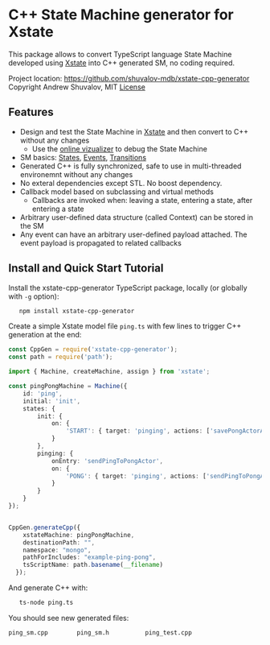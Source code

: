 # C++ State Machine generator for Xstate

This package allows to convert TypeScript language State Machine developed
using [Xstate](https://github.com/davidkpiano/xstate) into C++ generated SM, no coding required.

Project location: https://github.com/shuvalov-mdb/xstate-cpp-generator
Copyright Andrew Shuvalov, MIT [License](https://github.com/shuvalov-mdb/xstate-cpp-generator/blob/master/LICENSE)

## Features

* Design and test the State Machine in [Xstate](https://github.com/davidkpiano/xstate) and then convert to C++ without any changes
  * Use the [online vizualizer](https://xstate.js.org/viz/) to debug the State Machine
* SM basics: [States](https://xstate.js.org/docs/guides/states.html), [Events](https://xstate.js.org/docs/guides/events.html), [Transitions](https://xstate.js.org/docs/guides/transitions.html)
* Generated C++ is fully synchronized, safe to use in multi-threaded environemnt without any changes
* No exteral dependencies except STL. No boost dependency.
* Callback model based on subclassing and virtual methods
  * Callbacks are invoked when: leaving a state, entering a state, after entering a state
* Arbitrary user-defined data structure (called Context) can be stored in the SM
* Any event can have an arbitrary user-defined payload attached. The event payload is propagated to related callbacks

## Install and Quick Start Tutorial

Install the xstate-cpp-generator TypeScript package, locally (or globally with `-g` option):

```bash
   npm install xstate-cpp-generator
```
Create a simple Xstate model file `ping.ts` with few lines to trigger C++ generation at the end:

```TypeScript
const CppGen = require('xstate-cpp-generator');
const path = require('path');

import { Machine, createMachine, assign } from 'xstate';

const pingPongMachine = Machine({
    id: 'ping',
    initial: 'init',
    states: {
        init: {
            on: {
                'START': { target: 'pinging', actions: ['savePongActorAddress', 'spawnPongActor'] }
            }
        },
        pinging: {
            onEntry: 'sendPingToPongActor',
            on: {
                'PONG': { target: 'pinging', actions: ['sendPingToPongActor']}
            }
        }
    }
});


CppGen.generateCpp({
    xstateMachine: pingPongMachine,
    destinationPath: "",
    namespace: "mongo",
    pathForIncludes: "example-ping-pong",
    tsScriptName: path.basename(__filename)
  });
```

And generate C++ with:

```bash
   ts-node ping.ts
```
You should see new generated files:
```
ping_sm.cpp        ping_sm.h          ping_test.cpp
```
